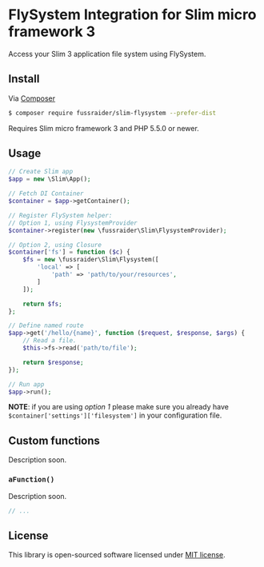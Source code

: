 # FlySystem Integration for Slim micro framework 3
Access your Slim 3 application file system using FlySystem.

## Install

Via [Composer](https://getcomposer.org/)

```bash
$ composer require fussraider/slim-flysystem --prefer-dist
```

Requires Slim micro framework 3 and PHP 5.5.0 or newer.

## Usage

```php
// Create Slim app
$app = new \Slim\App();

// Fetch DI Container
$container = $app->getContainer();

// Register FlySystem helper:
// Option 1, using FlysystemProvider
$container->register(new \fussraider\Slim\FlysystemProvider);

// Option 2, using Closure
$container['fs'] = function ($c) {
    $fs = new \fussraider\Slim\Flysystem([
        'local' => [
            'path' => 'path/to/your/resources',
        ]
    ]);

    return $fs;
};

// Define named route
$app->get('/hello/{name}', function ($request, $response, $args) {
    // Read a file.
    $this->fs->read('path/to/file');

    return $response;
});

// Run app
$app->run();
```

**NOTE**: if you are using _option 1_ please make sure you already have `$container['settings']['filesystem']` in your configuration file.

## Custom functions

Description soon.

### `aFunction()`

Description soon.

```php
// ...
```

## License

This library is open-sourced software licensed under [MIT license](LICENSE.md).
